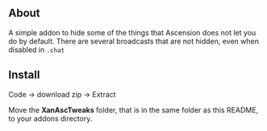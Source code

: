 ## About
A simple addon to hide some of the things that Ascension does not let you do by default.  There are several broadcasts that are not hidden, even when disabled in `.chat`

## Install
Code -> download zip -> Extract

Move the **XanAscTweaks** folder, that is in the same folder as this README, to your addons directory.